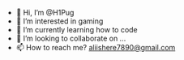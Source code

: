 - 👋 Hi, I’m @H1Pug
- 👀 I’m interested in gaming
- 🌱 I’m currently learning how to code
- 💞️ I’m looking to collaborate on ...
- 📫 How to reach me? aliishere7890@gmail.com
